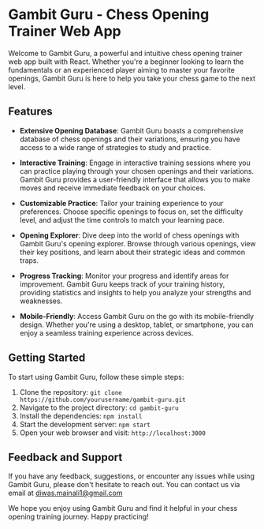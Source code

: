 # Gambit Guru - Chess Opening Trainer Web App

Welcome to Gambit Guru, a powerful and intuitive chess opening trainer web app built with React. Whether you're a beginner looking to learn the fundamentals or an experienced player aiming to master your favorite openings, Gambit Guru is here to help you take your chess game to the next level.

## Features

- **Extensive Opening Database**: Gambit Guru boasts a comprehensive database of chess openings and their variations, ensuring you have access to a wide range of strategies to study and practice.

- **Interactive Training**: Engage in interactive training sessions where you can practice playing through your chosen openings and their variations. Gambit Guru provides a user-friendly interface that allows you to make moves and receive immediate feedback on your choices.

- **Customizable Practice**: Tailor your training experience to your preferences. Choose specific openings to focus on, set the difficulty level, and adjust the time controls to match your learning pace.

- **Opening Explorer**: Dive deep into the world of chess openings with Gambit Guru's opening explorer. Browse through various openings, view their key positions, and learn about their strategic ideas and common traps.

- **Progress Tracking**: Monitor your progress and identify areas for improvement. Gambit Guru keeps track of your training history, providing statistics and insights to help you analyze your strengths and weaknesses.

- **Mobile-Friendly**: Access Gambit Guru on the go with its mobile-friendly design. Whether you're using a desktop, tablet, or smartphone, you can enjoy a seamless training experience across devices.

## Getting Started

To start using Gambit Guru, follow these simple steps:

1. Clone the repository: `git clone https://github.com/yourusername/gambit-guru.git`
2. Navigate to the project directory: `cd gambit-guru`
3. Install the dependencies: `npm install`
4. Start the development server: `npm start`
5. Open your web browser and visit: `http://localhost:3000`

## Feedback and Support

If you have any feedback, suggestions, or encounter any issues while using Gambit Guru, please don't hesitate to reach out. You can contact us via email at diwas.mainali1@gmail.com 

We hope you enjoy using Gambit Guru and find it helpful in your chess opening training journey. Happy practicing!
